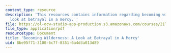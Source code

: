 ```yaml
---
content_type: resource
description: 'This resources contains information regarding becoming wilderness: a
  look at betrayal in a mercy. '
file: https://ol-ocw-studio-app-production.s3.amazonaws.com/courses/21l-501-the-american-novel-stranger-and-stranger-spring-2013/8be95f7131006c7f83516a4d3a013d89_MIT21L_501S13_essay3Samp.pdf
file_type: application/pdf
resourcetype: Document
title: 'Becoming Wilderness: A Look at Betrayal in A Mercy'
uid: 8be95f71-3100-6c7f-8351-6a4d3a013d89
---
```

